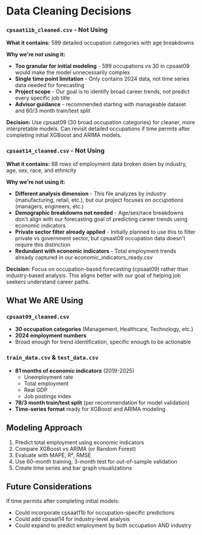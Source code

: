 # Data Cleaning Decisions


### `cpsaat11b_cleaned.csv` - Not Using
**What it contains:** 599 detailed occupation categories with age breakdowns

**Why we're not using it:**
- **Too granular for initial modeling** - 599 occupations vs 30 in cpsaat09 would make the model unnecessarily complex
- **Single time point limitation** - Only contains 2024 data, not time series data needed for forecasting
- **Project scope** - Our goal is to identify broad career trends, not predict every specific job title
- **Advisor guidance** - recommended starting with manageable dataset and 60/3 month train/test split

**Decision:** Use cpsaat09 (30 broad occupation categories) for cleaner, more interpretable models. Can revisit detailed occupations if time permits after completing initial XGBoost and ARIMA models.

### `cpsaat14_cleaned.csv` - Not Using  
**What it contains:** 88 rows of employment data broken down by industry, age, sex, race, and ethnicity

**Why we're not using it:**
- **Different analysis dimension** - This file analyzes by *industry* (manufacturing, retail, etc.), but our project focuses on *occupations* (managers, engineers, etc.)
- **Demographic breakdowns not needed** - Age/sex/race breakdowns don't align with our forecasting goal of predicting career trends using economic indicators
- **Private sector filter already applied** - Initially planned to use this to filter private vs government sector, but cpsaat09 occupation data doesn't require this distinction
- **Redundant with economic indicators** - Total employment trends already captured in our economic_indicators_ready.csv

**Decision:** Focus on occupation-based forecasting (cpsaat09) rather than industry-based analysis. This aligns better with our goal of helping job seekers understand career paths.

## What We ARE Using

### `cpsaat09_cleaned.csv` 
- **30 occupation categories** (Management, Healthcare, Technology, etc.)
- **2024 employment numbers** 
- Broad enough for trend identification, specific enough to be actionable

### `train_data.csv` & `test_data.csv` 
- **81 months of economic indicators** (2019-2025)
  - Unemployment rate
  - Total employment  
  - Real GDP
  - Job postings index
- **78/3 month train/test split** (per recommendation for model validation)
- **Time-series format** ready for XGBoost and ARIMA modeling

## Modeling Approach
1. Predict total employment using economic indicators
2. Compare XGBoost vs ARIMA (or Random Forest)
3. Evaluate with MAPE, R², RMSE
4. Use 60-month training, 3-month test for out-of-sample validation
5. Create time series and bar graph visualizations

## Future Considerations

If time permits after completing initial models:
- Could incorporate cpsaat11b for occupation-specific predictions
- Could add cpsaat14 for industry-level analysis
- Could expand to predict employment by both occupation AND industry



